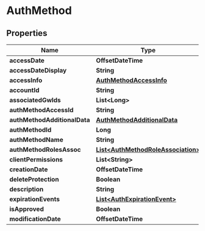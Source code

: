 

# AuthMethod


## Properties

| Name | Type | Description | Notes |
|------------ | ------------- | ------------- | -------------|
|**accessDate** | **OffsetDateTime** |  |  [optional] |
|**accessDateDisplay** | **String** |  |  [optional] |
|**accessInfo** | [**AuthMethodAccessInfo**](AuthMethodAccessInfo.md) |  |  [optional] |
|**accountId** | **String** |  |  [optional] |
|**associatedGwIds** | **List&lt;Long&gt;** |  |  [optional] |
|**authMethodAccessId** | **String** |  |  [optional] |
|**authMethodAdditionalData** | [**AuthMethodAdditionalData**](AuthMethodAdditionalData.md) |  |  [optional] |
|**authMethodId** | **Long** |  |  [optional] |
|**authMethodName** | **String** |  |  [optional] |
|**authMethodRolesAssoc** | [**List&lt;AuthMethodRoleAssociation&gt;**](AuthMethodRoleAssociation.md) |  |  [optional] |
|**clientPermissions** | **List&lt;String&gt;** |  |  [optional] |
|**creationDate** | **OffsetDateTime** |  |  [optional] |
|**deleteProtection** | **Boolean** |  |  [optional] |
|**description** | **String** |  |  [optional] |
|**expirationEvents** | [**List&lt;AuthExpirationEvent&gt;**](AuthExpirationEvent.md) |  |  [optional] |
|**isApproved** | **Boolean** |  |  [optional] |
|**modificationDate** | **OffsetDateTime** |  |  [optional] |



